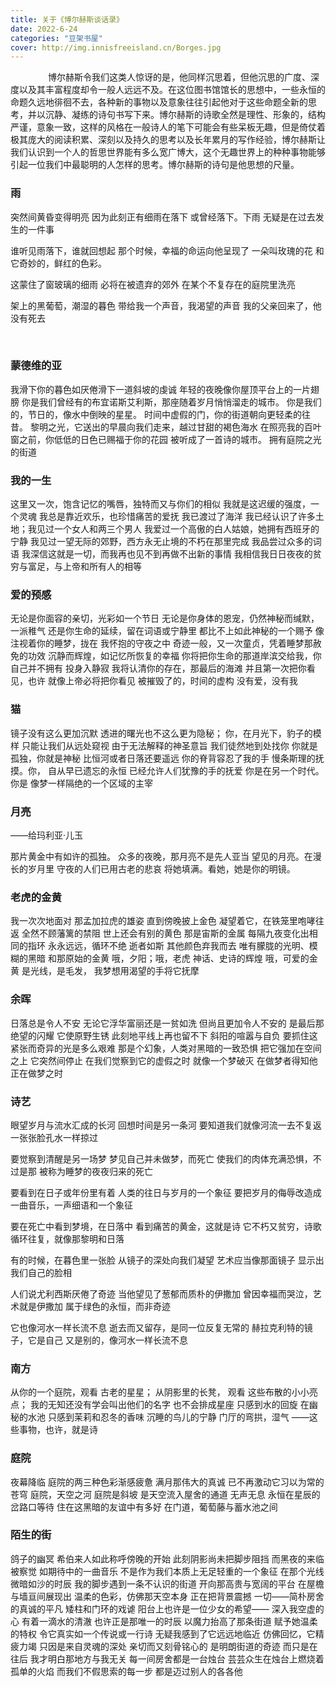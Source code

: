 ```yaml
---
title: 关于《博尔赫斯谈话录》 
date: 2022-6-24
categories: "豆架书屋"
cover: http://img.innisfreeisland.cn/Borges.jpg
---
```


&#8194;&#8194;&#8194;&#8194;
&#8194;&#8194;&#8194;&#8194;博尔赫斯令我们这类人惊讶的是，他同样沉思着，但他沉思的广度、深度以及其丰富程度却令一般人远远不及。在这位图书馆馆长的思想中，一些永恒的命题久远地徘徊不去，各种新的事物以及意象往往引起他对于这些命题全新的思考，并以沉静、凝练的诗句书写下来。博尔赫斯的诗歌全然是理性、形象的，结构严谨，意象一致，这样的风格在一般诗人的笔下可能会有些呆板无趣，但是倚仗着极其庞大的阅读积累、深刻以及持久的思考以及长年累月的写作经验，博尔赫斯让我们认识到一个人的哲思世界能有多么宽广博大，这个无趣世界上的种种事物能够引起一位我们中最聪明的人怎样的思考。博尔赫斯的诗句是他思想的尺量。
&#8194;&#8194;&#8194;&#8194;

### 雨

突然间黄昏变得明亮
因为此刻正有细雨在落下
或曾经落下。下雨
无疑是在过去发生的一件事

谁听见雨落下，谁就回想起
那个时候，幸福的命运向他呈现了
一朵叫玫瑰的花
和它奇妙的，鲜红的色彩。

这蒙住了窗玻璃的细雨
必将在被遗弃的郊外
在某个不复存在的庭院里洗亮

架上的黑葡萄，潮湿的暮色
带给我一个声音，我渴望的声音
我的父亲回来了，他没有死去

&#8194;&#8194;&#8194;&#8194; 
### 蒙德维的亚

我滑下你的暮色如厌倦滑下一道斜坡的虔诚
年轻的夜晚像你屋顶平台上的一片翅膀
你是我们曾经有的布宜诺斯艾利斯，那座随着岁月悄悄溜走的城市。
你是我们的，节日的，像水中倒映的星星。
时间中虚假的门，你的街道朝向更轻柔的往昔。
黎明之光，它送出的早晨向我们走来，越过甘甜的褐色海水
在照亮我的百叶窗之前，你低低的日色已赐福于你的花园
被听成了一首诗的城市。
拥有庭院之光的街道

### 我的一生

这里又一次，饱含记忆的嘴唇，独特而又与你们的相似
我就是这迟缓的强度，一个灵魂
我总是靠近欢乐，也珍惜痛苦的爱抚
我已渡过了海洋
我已经认识了许多土地；我见过一个女人和两三个男人
我爱过一个高傲的白人姑娘，她拥有西班牙的宁静
我见过一望无际的郊野，西方永无止境的不朽在那里完成
我品尝过众多的词语
我深信这就是一切，而我再也见不到再做不出新的事情
我相信我日日夜夜的贫穷与富足，与上帝和所有人的相等

### 爱的预感

无论是你面容的亲切，光彩如一个节日
无论是你身体的恩宠，仍然神秘而缄默，一派稚气
还是你生命的延续，留在词语或宁静里
都比不上如此神秘的一个赐予
像注视着你的睡梦，拢在
我怀抱的守夜之中
奇迹一般，又一次童贞，凭着睡梦那赦免的功效
沉静而辉煌，如记忆所恢复的幸福
你将把你生命的那道岸滨交给我，你自己并不拥有
投身入静寂
我将认清你的存在，那最后的海滩
并且第一次把你看见，也许
就像上帝必将把你看见
被摧毁了的，时间的虚构
没有爱，没有我

### 猫

镜子没有这么更加沉默
透进的曙光也不这么更为隐秘；
你，在月光下，豹子的模样
只能让我们从远处窥视
由于无法解释的神圣意旨
我们徒然地到处找你
你就是孤独，你就是神秘
比恒河或者日落还要遥远
你的脊背容忍了我的手
慢条斯理的抚摸。你，
自从早已遗忘的永恒
已经允许人们犹豫的手的抚爱
你是在另一个时代。你是
像梦一样隔绝的一个区域的主宰

### 月亮
——给玛利亚·儿玉

那片黄金中有如许的孤独。
众多的夜晚，那月亮不是先人亚当
望见的月亮。在漫长的岁月里
守夜的人们已用古老的悲哀
将她填满。看她，她是你的明镜。

### 老虎的金黄

我一次次地面对
那孟加拉虎的雄姿
直到傍晚披上金色
凝望着它，在铁笼里咆哮往返
全然不顾藩篱的禁阻
世上还会有别的黄色
那是宙斯的金属
每隔九夜变化出相同的指环
永永远远，循环不绝
逝者如斯
其他颜色弃我而去
唯有朦胧的光明、模糊的黑暗
和那原始的金黄
哦，夕阳；哦，老虎
神话、史诗的辉煌
哦，可爱的金黄
是光线，是毛发，
我梦想用渴望的手将它抚摩

### 余晖

日落总是令人不安
无论它浮华富丽还是一贫如洗
但尚且更加令人不安的
是最后那绝望的闪耀
它使原野生锈
此刻地平线上再也留不下
斜阳的喧嚣与自负
要抓住这紧张而奇异的光是多么艰难
那是个幻象，人类对黑暗的一致恐惧
把它强加在空间之上
它突然间停止
在我们觉察到它的虚假之时
就像一个梦破灭
在做梦者得知他正在做梦之时

### 诗艺

眼望岁月与流水汇成的长河
回想时间是另一条河
要知道我们就像河流一去不复返
一张张脸孔水一样掠过

要觉察到清醒是另一场梦
梦见自己并未做梦，而死亡
使我们的肉体充满恐惧，不过是那
被称为睡梦的夜夜归来的死亡

要看到在日子或年份里有着
人类的往日与岁月的一个象征
要把岁月的侮辱改造成
一曲音乐，一声细语和一个象征

要在死亡中看到梦境，在日落中
看到痛苦的黄金，这就是诗
它不朽又贫穷，诗歌
循环往复，就像那黎明和日落

有的时候，在暮色里一张脸
从镜子的深处向我们凝望
艺术应当像那面镜子
显示出我们自己的脸相

人们说尤利西斯厌倦了奇迹
当他望见了葱郁而质朴的伊撒加
曾因幸福而哭泣，艺术就是伊撒加
属于绿色的永恒，而非奇迹

它也像河水一样长流不息
逝去而又留存，是同一位反复无常的
赫拉克利特的镜子，它是自己
又是别的，像河水一样长流不息

### 南方

从你的一个庭院，观看
古老的星星；
从阴影里的长凳，
观看
这些布散的小小亮点；
我的无知还没有学会叫出他们的名字
也不会排成星座
只感到水的回旋
在幽秘的水池
只感到茉莉和忍冬的香味
沉睡的鸟儿的宁静
门厅的弯拱，湿气
——这些事物，也许，就是诗

### 庭院

夜幕降临
庭院的两三种色彩渐感疲惫
满月那伟大的真诚
已不再激动它习以为常的苍穹
庭院，天空之河
庭院是斜坡
是天空流入屋舍的通道
无声无息
永恒在星辰的岔路口等待
住在这黑暗的友谊中有多好
在门道，葡萄藤与蓄水池之间

### 陌生的街

鸽子的幽冥
希伯来人如此称呼傍晚的开始
此刻阴影尚未把脚步阻挡
而黑夜的来临被察觉
如期待中的一曲音乐
不是作为我们本质上无足轻重的一个象征
在那个光线微暗如沙的时辰
我的脚步遇到一条不认识的街道
开向那高贵与宽阔的平台
在屋檐与墙亘间展现出
温柔的色彩，仿佛那天空本身
正在把背景震撼
一切——简朴房舍的真诚的平凡
矮柱和门环的戏谑
阳台上也许是一位少女的希望——
深入我空虚的心
有着一滴水的清澈
也许正是那唯一的时辰
以魔力抬高了那条街道
赋予她温柔的特权
令它真实如一个传说或一行诗
无疑我感到了它远远地临近
仿佛回忆，它精疲力竭
只因是来自灵魂的深处
亲切而又刻骨铭心的
是明朗街道的奇迹
而只是在往后
我才明白那地方与我无关
每一间房舍都是一台烛台
芸芸众生在烛台上燃烧着孤单的火焰
而我们不假思索的每一步
都是迈过别人的各各他
